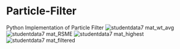 # Particle-Filter
Python Implementation of Particle Filter
![studentdata7 mat_wt_avg](https://github.com/miheer-diwan/Particle-Filter/assets/79761017/b72a969b-419d-42f7-932f-289d3e744779)
![studentdata7 mat_RSME](https://github.com/miheer-diwan/Particle-Filter/assets/79761017/8ff92de5-8ebc-4ba1-8184-7044ca549366)
![studentdata7 mat_highest](https://github.com/miheer-diwan/Particle-Filter/assets/79761017/cb8527d0-3d75-49d1-bb63-9f0cf7220721)
![studentdata7 mat_filtered](https://github.com/miheer-diwan/Particle-Filter/assets/79761017/0df57af1-58f0-4561-ab8c-6671ee4c9025)
